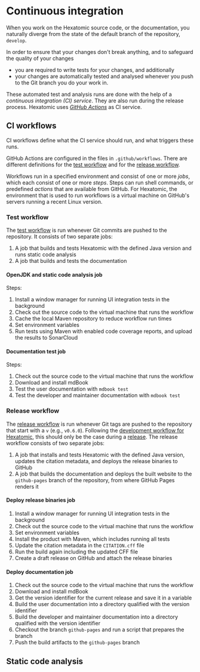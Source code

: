# Continuous integration

When you work on the Hexatomic source code, or the documentation, you naturally diverge
from the state of the default branch of the repository, `develop`.

In order to ensure that your changes don't break anything, and to safeguard the
quality of your changes

- you are required to write tests for your changes, and additionally
- your changes are automatically tested and analysed whenever you push to the
  Git branch you do your work in.

These automated test and analysis runs are done with the help of a *continuous integration (CI)
service*. They are also run during the release process. Hexatomic uses [*GitHub
Actions*](https://docs.github.com/en/actions) as CI service.

## CI workflows

CI workflows define what the CI service should run, and what triggers these runs.

GitHub Actions are configured in the files in `.github/workflows`.
There are different definitions for the [test workflow](#test-workflow) and for
the [release workflow](#release-workflow).

Workflows run in a specified environment and consist of one or more *jobs*, which each consist of one or more
*steps*. Steps can run shell commands, or predefined *actions* that are
available from GitHub. For Hexatomic, the environment that is used to run workflows is a
virtual machine on GitHub's servers running a recent Linux version. 

### Test workflow

The [test workflow](https://github.com/hexatomic/hexatomic/blob/develop/.github/workflows/test.yml) is run whenever Git commits are pushed to the repository.
It consists of two separate jobs:

1. A job that builds and tests Hexatomic with the defined Java version and runs
   static code analysis
2. A job that builds and tests the documentation

#### OpenJDK and static code analysis job

Steps:

1. Install a window manager for running UI integration tests in the background
2. Check out the source code to the virtual machine that runs the workflow
3. Cache the local Maven repository to reduce workflow run times
4. Set environment variables
5. Run tests using Maven with enabled code coverage reports, and upload the
   results to SonarCloud

#### Documentation test job

Steps:

1. Check out the source code to the virtual machine that runs the workflow
2. Download and install mdBook
3. Test the user documentation with `mdbook test`
4. Test the developer and maintainer documentation with `mdbook test`

### Release workflow

The [release
workflow](https://github.com/hexatomic/hexatomic/blob/develop/.github/workflows/release.yml)
is run whenever Git tags are pushed to the repository that start with a `v`
(e.g., `v0.6.0`). Following the [development workflow for Hexatomic](../../development/workflow/), this should only be
the case during a [release](../releases/).
The release workflow consists of two separate jobs:

1. A job that installs and tests Hexatomic with the defined Java version,
   updates the citation metadata, and deploys the release binaries to GitHub
2. A job that builds the documentation and deploys the built website to the
   `github-pages` branch of the repository, from where GitHub Pages renders it

#### Deploy release binaries job

1. Install a window manager for running UI integration tests in the background
2. Check out the source code to the virtual machine that runs the workflow
3. Set environment variables
4. Install the product with Maven, which includes running all tests
5. Update the citation metadata in the `CITATION.cff` file
6. Run the build again including the updated CFF file
7. Create a draft release on GitHub and attach the release binaries

#### Deploy documentation job

1. Check out the source code to the virtual machine that runs the workflow
2. Download and install mdBook
3. Get the version identifier for the current release and save it in a variable
4. Build the user documentation into a directory qualified with the version identifier
5. Build the developer and maintainer documentation into a directory qualified with the version identifier
6. Checkout the branch `github-pages` and run a script that prepares the branch
7. Push the build artifacts to the `github-pages` branch

## Static code analysis

<!-- TODO -->
